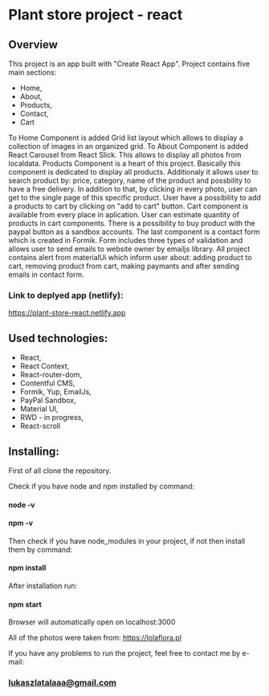 # Plant store project - react

## Overview

This project is an app built with "Create React App". Project contains five main sections:

- Home,
- About,
- Products,
- Contact,
- Cart

To Home Component is added Grid list layout which allows to display a collection of images in an organized grid.
To About Component is added React Carousel from React Slick. This allows to display all photos from localdata.
Products Component is a heart of this project. Basically this component is dedicated to display all products. Additionaly it allows user to search product by: price, category, name of the product and possbility to have a free delivery. In addition to that, by clicking in every photo, user can get to the single page of this specific product. User have a possibility to add a products to cart by clicking on "add to cart" button.
Cart component is available from every place in aplication. User can estimate quantity of products in cart components. There is a possibility to buy product with the paypal button as a sandbox accounts.
The last component is a contact form which is created in Formik. Form includes three types of validation and allows user to send emails to website owner by emailjs library.
All project contains alert from materialUi which inform user about: adding product to cart, removing product from cart, making paymants and after sending emails in contact form.

### Link to deplyed app (netlify):

https://plant-store-react.netlify.app

## Used technologies:

- React,
- React Context,
- React-router-dom,
- Contentful CMS,
- Formik, Yup, EmailJs,
- PayPal Sandbox,
- Material UI,
- RWD - in progress,
- React-scroll

## Installing:

First of all clone the repository.

Check if you have node and npm installed by command:

#### node -v

#### npm -v

Then check if you have node_modules in your project, if not then install them by command:

#### npm install

After installation run:

#### npm start

Browser will automatically open on localhost:3000

All of the photos were taken from:
https://lolaflora.pl

If you have any problems to run the project, feel free to contact me by e-mail:

### lukaszlatalaaa@gmail.com

<!--
# Getting Started with Create React App

This project was bootstrapped with [Create React App](https://github.com/facebook/create-react-app).

## Available Scripts

In the project directory, you can run:

### `yarn start`

Runs the app in the development mode.\
Open [http://localhost:3000](http://localhost:3000) to view it in the browser.

The page will reload if you make edits.\
You will also see any lint errors in the console.

### `yarn test`

Launches the test runner in the interactive watch mode.\
See the section about [running tests](https://facebook.github.io/create-react-app/docs/running-tests) for more information.

### `yarn build`

Builds the app for production to the `build` folder.\
It correctly bundles React in production mode and optimizes the build for the best performance.

The build is minified and the filenames include the hashes.\
Your app is ready to be deployed!

See the section about [deployment](https://facebook.github.io/create-react-app/docs/deployment) for more information.

### `yarn eject`

**Note: this is a one-way operation. Once you `eject`, you can’t go back!**

If you aren’t satisfied with the build tool and configuration choices, you can `eject` at any time. This command will remove the single build dependency from your project.

Instead, it will copy all the configuration files and the transitive dependencies (webpack, Babel, ESLint, etc) right into your project so you have full control over them. All of the commands except `eject` will still work, but they will point to the copied scripts so you can tweak them. At this point you’re on your own.

You don’t have to ever use `eject`. The curated feature set is suitable for small and middle deployments, and you shouldn’t feel obligated to use this feature. However we understand that this tool wouldn’t be useful if you couldn’t customize it when you are ready for it.

## Learn More

You can learn more in the [Create React App documentation](https://facebook.github.io/create-react-app/docs/getting-started).

To learn React, check out the [React documentation](https://reactjs.org/).

### Code Splitting

This section has moved here: [https://facebook.github.io/create-react-app/docs/code-splitting](https://facebook.github.io/create-react-app/docs/code-splitting)

### Analyzing the Bundle Size

This section has moved here: [https://facebook.github.io/create-react-app/docs/analyzing-the-bundle-size](https://facebook.github.io/create-react-app/docs/analyzing-the-bundle-size)

### Making a Progressive Web App

This section has moved here: [https://facebook.github.io/create-react-app/docs/making-a-progressive-web-app](https://facebook.github.io/create-react-app/docs/making-a-progressive-web-app)

### Advanced Configuration

This section has moved here: [https://facebook.github.io/create-react-app/docs/advanced-configuration](https://facebook.github.io/create-react-app/docs/advanced-configuration)

### Deployment

This section has moved here: [https://facebook.github.io/create-react-app/docs/deployment](https://facebook.github.io/create-react-app/docs/deployment)

### `yarn build` fails to minify

This section has moved here: [https://facebook.github.io/create-react-app/docs/troubleshooting#npm-run-build-fails-to-minify](https://facebook.github.io/create-react-app/docs/troubleshooting#npm-run-build-fails-to-minify) -->
